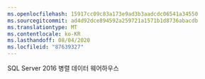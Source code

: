 ```yaml
---
ms.openlocfilehash: 15917cc09c83a173e9ad3b3aadcdc06541a34550
ms.sourcegitcommit: ad4d92dce894592a259721a1571b1d8736abacdb
ms.translationtype: MT
ms.contentlocale: ko-KR
ms.lasthandoff: 08/04/2020
ms.locfileid: "87639327"
---
```

 SQL Server 2016 병렬 데이터 웨어하우스 
